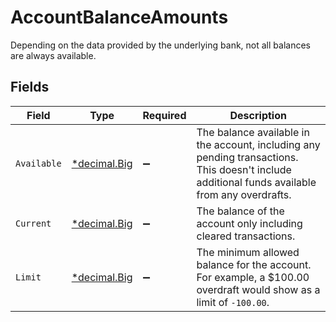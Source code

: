 # AccountBalanceAmounts

Depending on the data provided by the underlying bank, not all balances are always available.


## Fields

| Field                                                                                                                                          | Type                                                                                                                                           | Required                                                                                                                                       | Description                                                                                                                                    |
| ---------------------------------------------------------------------------------------------------------------------------------------------- | ---------------------------------------------------------------------------------------------------------------------------------------------- | ---------------------------------------------------------------------------------------------------------------------------------------------- | ---------------------------------------------------------------------------------------------------------------------------------------------- |
| `Available`                                                                                                                                    | [*decimal.Big](https://pkg.go.dev/github.com/ericlagergren/decimal#Big)                                                                        | :heavy_minus_sign:                                                                                                                             | The balance available in the account, including any pending transactions. This doesn't include additional funds available from any overdrafts. |
| `Current`                                                                                                                                      | [*decimal.Big](https://pkg.go.dev/github.com/ericlagergren/decimal#Big)                                                                        | :heavy_minus_sign:                                                                                                                             | The balance of the account only including cleared transactions.                                                                                |
| `Limit`                                                                                                                                        | [*decimal.Big](https://pkg.go.dev/github.com/ericlagergren/decimal#Big)                                                                        | :heavy_minus_sign:                                                                                                                             | The minimum allowed balance for the account. For example, a $100.00 overdraft would show as a limit of `-100.00`.                              |